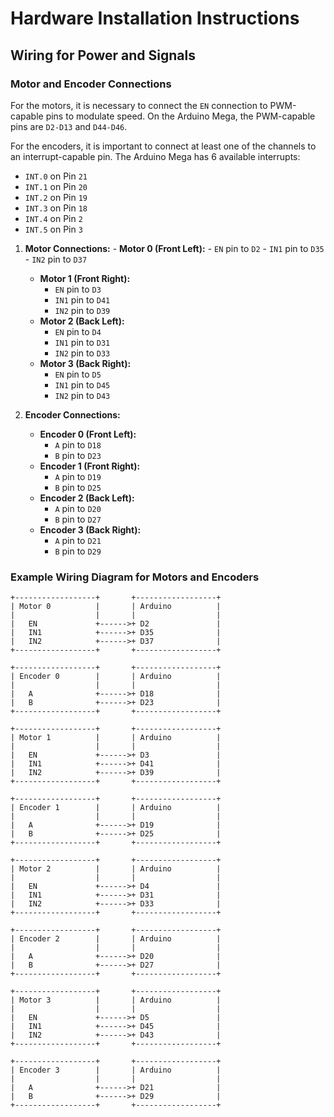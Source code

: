 # Hardware Installation Instructions

## Wiring for Power and Signals

### Motor and Encoder Connections
For the motors, it is necessary to connect the `EN` connection to PWM-capable pins to modulate speed. On the Arduino Mega, the PWM-capable pins are `D2-D13` and `D44-D46`.

For the encoders, it is important to connect at least one of the channels to an interrupt-capable pin. The Arduino Mega has 6 available interrupts:
- `INT.0` on Pin `21`
- `INT.1` on Pin `20`
- `INT.2` on Pin `19`
- `INT.3` on Pin `18`
- `INT.4` on Pin `2`
- `INT.5` on Pin `3`

1. **Motor Connections:**  - **Motor 0 (Front Left):**
        - `EN` pin to `D2`
        - `IN1` pin to `D35`
        - `IN2` pin to `D37`
    - **Motor 1 (Front Right):**
        - `EN` pin to `D3`
        - `IN1` pin to `D41`
        - `IN2` pin to `D39`
    - **Motor 2 (Back Left):**
        - `EN` pin to `D4`
        - `IN1` pin to `D31`
        - `IN2` pin to `D33`
    - **Motor 3 (Back Right):**
        - `EN` pin to `D5`
        - `IN1` pin to `D45`
        - `IN2` pin to `D43`

2. **Encoder Connections:**
    - **Encoder 0 (Front Left):**
        - `A` pin to `D18`
        - `B` pin to `D23`
    - **Encoder 1 (Front Right):**
        - `A` pin to `D19`
        - `B` pin to `D25`
    - **Encoder 2 (Back Left):**
        - `A` pin to `D20`
        - `B` pin to `D27`
    - **Encoder 3 (Back Right):**
        - `A` pin to `D21`
        - `B` pin to `D29`

### Example Wiring Diagram for Motors and Encoders
```
+------------------+       +------------------+
| Motor 0          |       | Arduino          |
|                  |       |                  |
|   EN             +------>+ D2               |
|   IN1            +------>+ D35              |
|   IN2            +------>+ D37              |
+------------------+       +------------------+

+------------------+       +------------------+
| Encoder 0        |       | Arduino          |
|                  |       |                  |
|   A              +------>+ D18              |
|   B              +------>+ D23              |
+------------------+       +------------------+

+------------------+       +------------------+
| Motor 1          |       | Arduino          |
|                  |       |                  |
|   EN             +------>+ D3               |
|   IN1            +------>+ D41              |
|   IN2            +------>+ D39              |
+------------------+       +------------------+

+------------------+       +------------------+
| Encoder 1        |       | Arduino          |
|                  |       |                  |
|   A              +------>+ D19              |
|   B              +------>+ D25              |
+------------------+       +------------------+

+------------------+       +------------------+
| Motor 2          |       | Arduino          |
|                  |       |                  |
|   EN             +------>+ D4               |
|   IN1            +------>+ D31              |
|   IN2            +------>+ D33              |
+------------------+       +------------------+

+------------------+       +------------------+
| Encoder 2        |       | Arduino          |
|                  |       |                  |
|   A              +------>+ D20              |
|   B              +------>+ D27              |
+------------------+       +------------------+

+------------------+       +------------------+
| Motor 3          |       | Arduino          |
|                  |       |                  |
|   EN             +------>+ D5               |
|   IN1            +------>+ D45              |
|   IN2            +------>+ D43              |
+------------------+       +------------------+

+------------------+       +------------------+
| Encoder 3        |       | Arduino          |
|                  |       |                  |
|   A              +------>+ D21              |
|   B              +------>+ D29              |
+------------------+       +------------------+
```